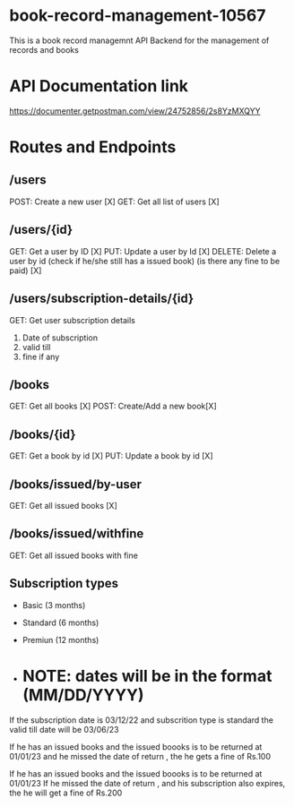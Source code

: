 # book-record-management-10567

This is a book record managemnt API Backend for the management of records and books

# API Documentation link

https://documenter.getpostman.com/view/24752856/2s8YzMXQYY

# Routes and Endpoints

## /users

POST: Create a new user [X]
GET: Get all list of users [X]

## /users/{id}

GET: Get a user by ID [X]
PUT: Update a user by Id [X]
DELETE: Delete a user by id (check if he/she still has a issued book) (is there any fine to be paid) [X]

## /users/subscription-details/{id}

GET: Get user subscription details

1. Date of subscription
2. valid till
3. fine if any

## /books

GET: Get all books [X]
POST: Create/Add a new book[X]

## /books/{id}

GET: Get a book by id [X]
PUT: Update a book by id [X]

## /books/issued/by-user

GET: Get all issued books [X]

## /books/issued/withfine

GET: Get all issued books with fine

 <!-- get list of user with issued books
 then find list of users with fine
 by calculating fine 
 after that
 list fo books with fine -->

## Subscription types

- Basic (3 months)
- Standard (6 months)
- Premiun (12 months)

- # NOTE: dates will be in the format (MM/DD/YYYY)

If the subscription date is 03/12/22
and subscrition type is standard
the valid till date will be 03/06/23

If he has an issued books and the issued boooks is to be returned at 01/01/23
and he missed the date of return , the he gets a fine of Rs.100

If he has an issued books and the issued boooks is to be returned at 01/01/23
If he missed the date of return , and his subscription also expires, the he will get a fine of Rs.200

